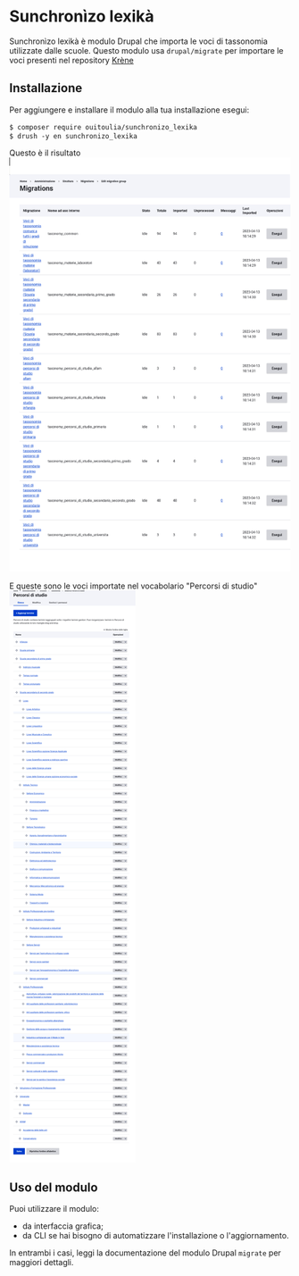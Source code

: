 # Sunchronìzo lexikà
Sunchronìzo lexikà è modulo Drupal che importa le voci di tassonomia utilizzate dalle scuole.
Questo modulo usa `drupal/migrate` per importare le voci presenti nel repository [Krène](https://github.com/ouitoulia/krene) 

## Installazione
Per aggiungere e installare il modulo alla tua installazione esegui:
```
$ composer require ouitoulia/sunchronizo_lexika
$ drush -y en sunchronizo_lexika
```
Questo è il risultato
![Screenshot della lista delle migrazioni](docs/migrations.png "Screenshot della lista delle migrazioni")

E queste sono le voci importate nel vocabolario "Percorsi di studio"
![Screenshot della lista delle voci importate](docs/percorsi_di_studio.png "Screenshot della lista delle voci importate")

## Uso del modulo
Puoi utilizzare il modulo:
- da interfaccia grafica;
- da CLI se hai bisogno di automatizzare l'installazione o l'aggiornamento.

In entrambi i casi, leggi la documentazione del modulo 
Drupal `migrate` per maggiori dettagli.
